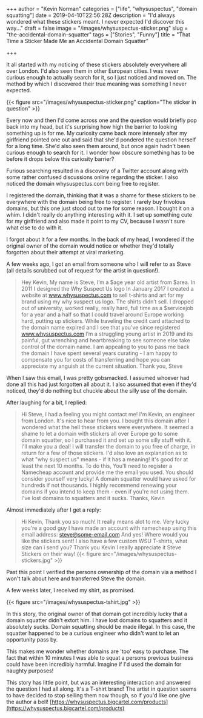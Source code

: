 +++
author = "Kevin Norman"
categories = ["life", "whysuspectus", "domain squatting"]
date = 2019-04-10T22:56:28Z
description = "I'd always wondered what these stickers meant. I never expected I'd discover this way..."
draft = false
image = "/images/whysuspectus-sticker.png"
slug = "the-accidental-domain-squatter"
tags = ["Stories", "Funny"]
title = "That Time a Sticker Made Me an Accidental Domain Squatter"

+++

It all started with my noticing of these stickers absolutely everywhere all over London. I'd also seen them in other European cities. I was never curious enough to actually search for it, so I just noticed and moved on. The method by which I discovered their true meaning was something I never expected.

{{< figure src="/images/whysuspectus-sticker.png" caption="The sticker in question" >}}

Every now and then I'd come across one and the question would briefly pop back into my head, but it's surprising how high the barrier to looking something up is for me. My curiosity came back more intensely after my girlfriend pointed one out and said that she'd pondered the question herself for a long time. She'd also seen them around, but once again hadn't been curious enough to search for it. I wonder how obscure something has to be before it drops below this curiosity barrier?

Furious searching resulted in a discovery of a Twitter account along with some rather confused discussions online regarding the sticker. I also noticed the domain whysuspectus.com being free to register.

I registered the domain, thinking that it was a shame for these stickers to be everywhere with the domain being free to register. I rarely buy frivolous domains, but this one just stood out to me for some reason. I bought it on a whim. I didn't really do anything interesting with it. I set up something cute for my girlfriend and also made it point to my CV, because I wasn't sure what else to do with it.

I forgot about it for a few months. In the back of my head, I wondered if the original owner of the domain would notice or whether they'd totally forgotten about their attempt at viral marketing.

A few weeks ago, I got an email from someone who I will refer to as Steve (all details scrubbed out of request for the artist in question!).

> Hey Kevin,
> My name is Steve, I’m a $age year old artist from $area. 
> In 2011 I designed the Why Suspect Us logo
> In January 2017 I created a website at www.whysuspectus.com to sell t-shirts and art for my brand using my why suspect us logo. 
> The shirts didn’t sell.
> I dropped out of university, worked really, really hard, full time as a $servicejob for a year and a half so that I could travel around Europe working hard, putting up stickers. 
> While traveling the credit card attached to the domain name expired and I see that you’ve since registered www.whysuspectus.com
> I’m a struggling young artist in 2019 and its painful, gut wrenching and heartbreaking to see someone else take control of the domain name.
> I am appealing to you to pass me back the domain I have spent several years curating - I am happy to compensate you for costs of transferring and hope you can appreciate my anguish at the current situation.
> Thank you,
> Steve

When I saw this email, I was pretty gobsmacked. I assumed whoever had done all this had just forgotten all about it. I also assumed that even if they'd noticed, they'd do nothing but chuckle about the silly use of the domain.

After laughing for a bit, I replied:

> Hi Steve,
> I had a feeling you might contact me! I'm Kevin, an engineer from London. It's nice to hear from you.
> I bought this domain after I wondered what the hell these stickers were everywhere. It seemed a shame to let a domain with stickers all over Europe go to some domain squatter, so I purchased it and set up some silly stuff with it. 
> I'll make you a deal! I will transfer the domain to you free of charge, in return for a few of those stickers. I'd also love an explanation as to what "why suspect us" means - if it has a meaning! it's good for at least the next 10 months. To do this, You'll need to register a Namecheap account and provide me the email you used.
> You should consider yourself very lucky! A domain squatter would have asked for hundreds if not thousands. I highly recommend renewing your domains if you intend to keep them - even if you're not using them. I've lost domains to squatters and it sucks.
> Thanks,
> Kevin

Almost immediately after I get a reply:

> Hi Kevin,
> Thank you so much! It really means alot to me. Very lucky you're a good guy
> I have made an account with namecheap using this email address:
> steve@some-email.com
> And yes! Where would you like the stickers sent!
> I also have a few custom WSU T-shirts, what size can i send you?
> Thank you Kevin I really appreciate it
> Steve
> Stickers on their way!
> {{< figure src="/images/whysuspectus-stickers.jpg" >}}

Past this point I verified the persons ownership of the domain via a method I won't talk about here and transferred Steve the domain.

A few weeks later, I received my shirt, as promised.

{{< figure src="/images/whysuspectus-tshirt.jpg" >}}

In this story, the original owner of that domain got incredibly lucky that a domain squatter didn't extort him. I have lost domains to squatters and it absolutely sucks. Domain squatting should be made illegal. In this case, the squatter happened to be a curious engineer who didn't want to let an opportunity pass by.

This makes me wonder whether domains are 'too' easy to purchase. The fact that within 10 minutes I was able to squat a persons previous business could have been incredibly harmful. Imagine if I'd used the domain for naughty purposes!

This story has little point, but was an interesting interaction and answered the question I had all along. It's a T-shirt brand! The artist in question seems to have decided to stop selling them now though, so if you'd like one give the author a bell! [https://whysuspectus.bigcartel.com/products](https://whysuspectus.bigcartel.com/products)
